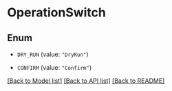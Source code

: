 # OperationSwitch

## Enum


* `DRY_RUN` (value: `"DryRun"`)

* `CONFIRM` (value: `"Confirm"`)


[[Back to Model list]](../README.md#documentation-for-models) [[Back to API list]](../README.md#documentation-for-api-endpoints) [[Back to README]](../README.md)


